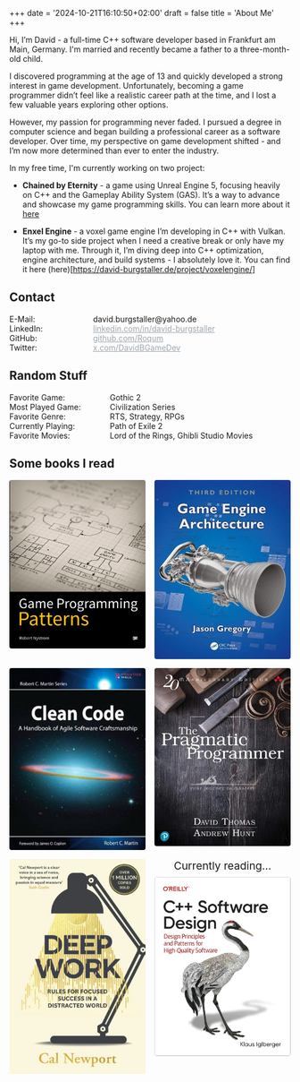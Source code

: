 +++
date = '2024-10-21T16:10:50+02:00'
draft = false
title = 'About Me'
+++

Hi, I’m David - a full-time C++ software developer based in Frankfurt am Main, Germany. I'm married and recently became a father to a three-month-old child.

I discovered programming at the age of 13 and quickly developed a strong interest in game development. Unfortunately, becoming a game programmer didn’t feel like a realistic career path at the time, and I lost a few valuable years exploring other options.

However, my passion for programming never faded. I pursued a degree in computer science and began building a professional career as a software developer. Over time, my perspective on game development shifted - and I’m now more determined than ever to enter the industry.

In my free time, I'm currently working on two project:
- **Chained by Eternity** - a game using Unreal Engine 5, focusing heavily on C++ and the Gameplay Ability System (GAS). It’s a way to advance and showcase my game programming skills. You can learn more about it [here](https://www.david-burgstaller.de/project/chainedbyeternity/)

- **Enxel Engine** - a voxel game engine I’m developing in C++ with Vulkan. It’s my go-to side project when I need a creative break or only have my laptop with me. Through it, I’m diving deep into C++ optimization, engine architecture, and build systems - I absolutely love it. You can find it here (here)[https://david-burgstaller.de/project/voxelengine/]

## Contact
<div style="display: grid; grid-template-columns: 150px 1fr; ">
  <div>E-Mail:</div>
  <div>david.burgstaller@yahoo.de</div>
  <div>LinkedIn:</div>
  <a href="https://www.linkedin.com/in/david-burgstaller" style="color:rgb(158, 166, 174); text-decoration: underline;">linkedin.com/in/david-burgstaller
  </a>
  <div>GitHub:</div>
  <a href="https://github.com/Roqum" style="color:rgb(158, 166, 174); text-decoration: underline;">github.com/Roqum
  </a>
  <div>Twitter:</div>
  <a href="https://x.com/DavidBGameDev" style="color:rgb(158, 166, 174); text-decoration: underline;">x.com/DavidBGameDev
  </a>
  
</div>

## Random Stuff

<div style="display: grid; grid-template-columns: 180px 1fr; ">
  <div>Favorite Game:</div><div>Gothic 2</div>
  <div>Most Played Game:</div><div>Civilization Series</div>
  <div>Favorite Genre:</div><div>RTS, Strategy, RPGs</div>
  <div>Currently Playing:</div><div>Path of Exile 2</div>
  <div>Favorite Movies:</div><div>Lord of the Rings, Ghibli Studio Movies</div>
</div>

## Some books I read

<section style="display:grid; grid-template-columns:repeat(auto-fill, minmax(160px, 1fr)); gap:1rem;">
    <!-- Book 1 -->
    <a href="https://gameprogrammingpatterns.com/" style="text-align:center; text-decoration:none; color:inherit;">
      <img src="/images/Books/GameDesignPattern.jpg" alt="Book 1 cover" style="width:100%; height:auto; display:block; border-radius:4px;">
    </a>
    <!-- Book 2 -->
    <a href="https://doi.org/10.1201/9781315267845" style="text-align:center; text-decoration:none; color:inherit;">
      <img src="/images/Books/GameEngineArchitecture.jpg" alt="Book 2 cover" style="width:100%; height:auto; display:block; border-radius:4px;">
    </a>
    <!-- Book 3 -->
    <a href="https://example.com/book3" style="text-align:center; text-decoration:none; color:inherit;">
      <img src="/images/Books/cleanCode.jpg" alt="Book 3 cover" style="width:100%; height:auto; display:block; border-radius:4px;">
    </a>
    <!-- Book 4 -->
    <a href="https://example.com/book4" style="text-align:center; text-decoration:none; color:inherit;">
      <img src="/images/Books/PragmaticProgrammer.jpg" alt="Book 4 cover" style="width:100%; height:auto; display:block; border-radius:4px;">
    </a>
    <!-- Book 5 -->
    <a href="https://example.com/book5" style="text-align:center; text-decoration:none; color:inherit;">
      <img src="/images/Books/DeepWork.jpg" alt="Book 5 cover" style="width:100%; height:auto; display:block; border-radius:4px;">
    </a>
    <!-- Book 6 -->
    <a href="/images/ChainedByEternity/AttackMontage.png" style="text-align:center; text-decoration:none; color:inherit;">
      <div style="margin-top:0.0rem; margin-bottom:0.5rem; font-size:1.2rem;">Currently reading...</div>
      <img src="/images/Books/CppDesign.jpg" alt="Book 6 cover" style="width:100%; height:auto; display:block; border-radius:4px;">
    </a>
  </section>